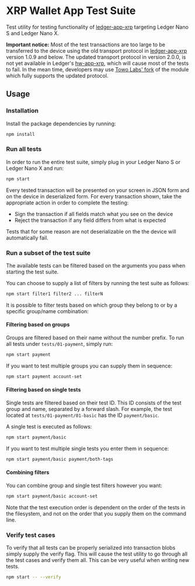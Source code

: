 # XRP Wallet App Test Suite

Test utility for testing functionality of [ledger-app-xrp](https://github.com/LedgerHQ/ledger-app-xrp) targeting Ledger Nano S and Ledger Nano X.

**Important notice:** Most of the test transactions are too large to be transferred to the device using the
old transport protocol in [ledger-app-xrp](https://github.com/LedgerHQ/ledger-app-xrp) version 1.0.9
and below. The updated transport protocol in version 2.0.0, is not yet available in
Ledger's [hw-app-xrp](https://www.npmjs.com/package/@ledgerhq/hw-app-xrp), which will cause
most of the tests to fail. In the mean time, developers may use [Towo Labs' fork](https://github.com/TowoLabs/ledgerjs/tree/master/packages/hw-app-xrp) of the module which fully supports the updated protocol.

## Usage
### Installation
Install the package dependencies by running:
```sh
npm install
```

### Run all tests
In order to run the entire test suite, simply plug in your Ledger Nano S or Ledger Nano X and run:
```sh
npm start
```

Every tested transaction will be presented on your screen in JSON form and on the device in deserialized
form. For every transaction shown, take the appropriate action in order to complete the testing:

- Sign the transaction if all fields match what you see on the device
- Reject the transaction if any field differs from what is expected

Tests that for some reason are not deserializable on the the device will automatically fail.

### Run a subset of the test suite
The available tests can be filtered based on the arguments you pass when starting the test suite.

You can choose to supply a list of filters by running the test suite as follows:
```sh
npm start filter1 filter2 ... filterN
```

It is possible to filter tests based on which group they belong to or by a specific group/name combination:

#### Filtering based on groups
Groups are filtered based on their name without the number prefix. To run all tests under `tests/01-payment`,
simply run:
```sh
npm start payment
```

If you want to test multiple groups you can supply them in sequence:
```sh
npm start payment account-set
```

#### Filtering based on single tests
Single tests are filtered based on their test ID. This ID consists of the test group and name, separated by a forward slash.
For example, the test located at `tests/01-payment/01-basic` has the ID `payment/basic`.

A single test is executed as follows:
```sh
npm start payment/basic
```

If you want to test multiple single tests you enter them in sequence:
```sh
npm start payment/basic payment/both-tags
```

#### Combining filters
You can combine group and single test filters however you want:
```sh
npm start payment/basic account-set
```

Note that the test execution order is dependent on the order of the tests in the filesystem, and not on the order
that you supply them on the command line.

### Verify test cases
To verify that all tests can be properly serialized into transaction blobs simply supply the verify flag. 
This will cause the test utility to go through all the test cases and verify them all. 
This can be very useful when writing new tests.

```sh
npm start -- --verify
```
